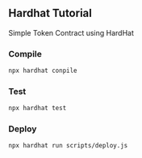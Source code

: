 ## Hardhat Tutorial
Simple Token Contract using HardHat

### Compile
```bash
npx hardhat conpile
```

### Test
```bash
npx hardhat test
```

### Deploy
```bash
npx hardhat run scripts/deploy.js
```
